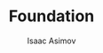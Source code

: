 ---
layout: post
title: Foundation
author: Isaac Asimov
publication-year: 1942
book-number: 5
image: ./images/foundation.jpg
anton-stars: 
wilhelm-stars: 
etienne-stars: 
goodreads: 
---